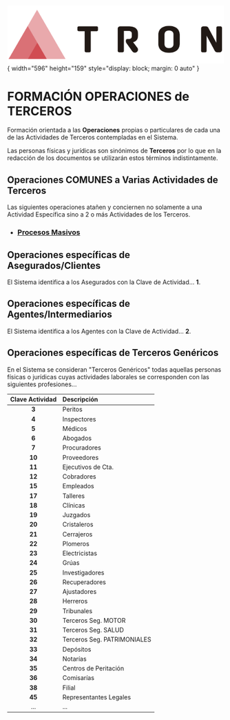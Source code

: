 ![Imagen LOGO](./00-Imagen/logo-TRON.png){ width="596" height="159" style="display: block; margin: 0 auto" }

# FORMACIÓN OPERACIONES de TERCEROS

Formación orientada a las **Operaciones** propias o particulares de cada una de las Actividades de Terceros contempladas en el Sistema.

Las personas físicas y jurídicas son sinónimos de **Terceros** por lo que en la redacción de los documentos se utilizarán estos términos indistintamente.

## **Operaciones COMUNES a Varias Actividades de Terceros**

Las siguientes operaciones atañen y conciernen no solamente a una Actividad Específica sino a 2 o más Actividades de los Terceros.

- ### [Procesos Masivos](./01-Comun/FORMACION-Terceros-Operacion-Procesos-Masivos.md)

## **Operaciones específicas de Asegurados/Clientes**

El Sistema identifica a los Asegurados con la Clave de Actividad... **1**.

## **Operaciones específicas de Agentes/Intermediarios**

El Sistema identifica a los Agentes con la Clave de Actividad... **2**.

## **Operaciones específicas de Terceros Genéricos**

En el Sistema se consideran "Terceros Genéricos" todas aquellas personas físicas o jurídicas cuyas actividades laborales se corresponden con las siguientes profesiones...

| Clave Actividad | Descripción                 |
| :-----------:   | :-----------                |
| **3**           | Peritos                     |
| **4**           | Inspectores                 |
| **5**           | Médicos                     |
| **6**           | Abogados                    |
| **7**           | Procuradores                |
| **10**          | Proveedores                 |
| **11**          | Ejecutivos de Cta.          |
| **12**          | Cobradores                  |
| **15**          | Empleados                   |
| **17**          | Talleres                    |
| **18**          | Clínicas                    |
| **19**          | Juzgados                    |
| **20**          | Cristaleros                 |
| **21**          | Cerrajeros                  |
| **22**          | Plomeros                    |
| **23**          | Electricistas               |
| **24**          | Grúas                       |
| **25**          | Investigadores              |
| **26**          | Recuperadores               |
| **27**          | Ajustadores                 |
| **28**          | Herreros                    |
| **29**          | Tribunales                  |
| **30**          | Terceros Seg. MOTOR         |
| **31**          | Terceros Seg. SALUD         |
| **32**          | Terceros Seg. PATRIMONIALES |
| **33**          | Depósitos                   |
| **34**          | Notarías                    |
| **35**          | Centros de Peritación       |
| **36**          | Comisarías                  |
| **38**          | Filial                      |
| **45**          | Representantes Legales      |
| ...             | ...                         |
